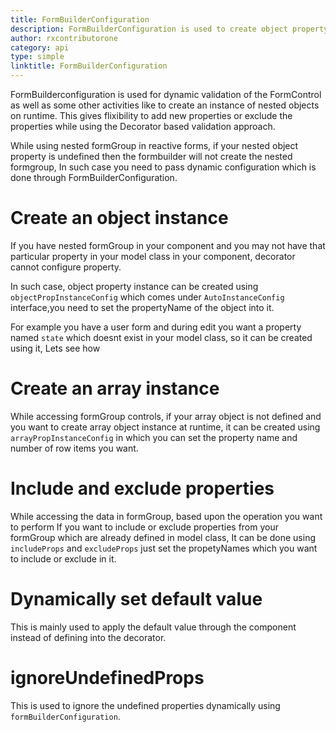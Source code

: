 ```yaml
---
title: FormBuilderConfiguration
description: FormBuilderConfiguration is used to create object property instance and array property instance through dynamic configuration in your formGroup. 
author: rxcontributorone
category: api
type: simple
linktitle: FormBuilderConfiguration
---
```

FormBuilderconfiguration is used for dynamic validation of the FormControl as well as some other activities like to create an instance of nested objects on runtime. 
This gives flixibility to add new properties or exclude the properties while using the Decorator based validation approach.

While using nested formGroup in reactive forms, if your nested object property is undefined then the formbuilder will not create the nested formgroup, In such case you need to pass dynamic configuration which is done through FormBuilderConfiguration.

# Create an object instance
If you have nested formGroup in your component and you may not have that particular property in your model class in your component, decorator cannot configure property.  

In such case, object property instance can be created using `objectPropInstanceConfig` which comes under `AutoInstanceConfig` interface,you need to set the propertyName of the object into it.

For example you have a user form and during edit you want a property named `state` which doesnt exist in your model class, so it can be created using it, Lets see how
<data-scope scope="['decorator']">
<div component="app-code" key="FormBuilderConfiguration-objectinstance-component"></div> 
<div component="app-example-runner" ref-component="app-formbuilderconfiguration-object" title="creating object instance" key="object"></div>
</data-scope>

# Create an array instance
While accessing formGroup controls, if your array object is not defined and you want to create array object instance at runtime, it can be created using `arrayPropInstanceConfig` in which you can set the property name and number of row items you want.

<data-scope scope="['decorator']">
<div component="app-code" key="FormBuilderConfiguration-arrayinstance-component"></div>
<div component="app-example-runner" ref-component="app-formbuilderconfiguration-arrayobject" title="creating array object instance" key="arrayobject"></div> 
</data-scope>

# Include and exclude properties
While accessing the data in formGroup, based upon the operation you want to perform If you want to include or exclude properties from your formGroup which are already defined in model class, It can be done using `includeProps` and `excludeProps` just set the propetyNames which you want to include or exclude in it. 

<data-scope scope="['decorator']">
<div component="app-code" key="FormBuilderConfiguration-include-component"></div> 
<div component="app-example-runner" ref-component="app-formbuilderconfiguration-includeprops" title="Include and exclude properties" key="includeprops"></div> 
</data-scope>

# Dynamically set default value
This is mainly used to apply the default value through the component instead of defining into the decorator.  

<div component="app-code" key="FormBuilderConfiguration-dynamicdefault-component"></div> 
<div component="app-example-runner" ref-component="app-formbuilderconfiguration-dynamicdefault" title="Setting default value dynamically with prop" key="dynamicdefault"></div>

# ignoreUndefinedProps
This is used to ignore the undefined properties dynamically using `formBuilderConfiguration`.

<data-scope scope="['decorator']">
<div component="app-code" key="FormBuilderConfiguration-ignoreundefined-component"></div> 
<div component="app-example-runner" ref-component="app-formbuilderconfiguration-ignoreundefined" title="ignoreundefined properties" key="ignoreundefined"></div> 
</data-scope>

